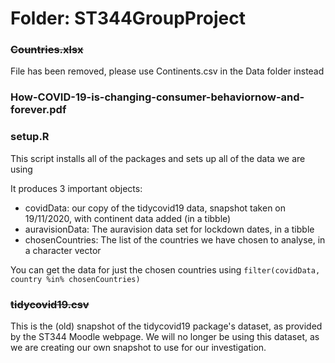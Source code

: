 # Folder: ST344GroupProject

### ~~Countries.xlsx~~
File has been removed, please use Continents.csv in the Data folder instead


### How-COVID-19-is-changing-consumer-behaviornow-and-forever.pdf

### setup.R
This script installs all of the packages and sets up all of the data we are using

It produces 3 important objects:

+ covidData: our copy of the tidycovid19 data, snapshot taken on 19/11/2020, with continent data added (in a tibble)
+ auravisionData: The auravision data set for lockdown dates, in a tibble
+ chosenCountries: The list of the countries we have chosen to analyse, in a character vector

You can get the data for just the chosen countries using `filter(covidData, country %in% chosenCountries)`


### ~~tidycovid19.csv~~
This is the (old) snapshot of the tidycovid19 package's dataset, as provided by the ST344 Moodle webpage.
We will no longer be using this dataset, as we are creating our own snapshot to use for our investigation.
